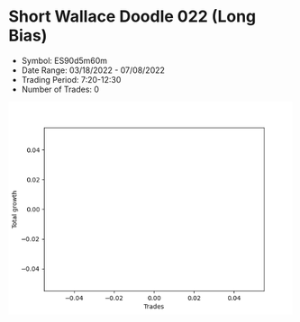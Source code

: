 # Short Wallace Doodle 022 (Long Bias)
- Symbol: ES90d5m60m
- Date Range: 03/18/2022 - 07/08/2022
- Trading Period: 7:20-12:30
- Number of Trades: 0

![Plot](ShortWallaceDoodle022ES90d5m60m(LongBias).png)






